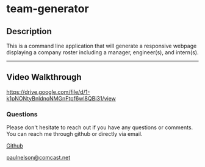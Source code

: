 # team-generator

## Description

This is a command line application that will generate a responsive webpage displaying a company roster including a manager, engineer(s), and intern(s).

---

## Video Walkthrough

https://drive.google.com/file/d/1-k1pNONtyBnldnoNMGnFtpf6wl8QBi31/view

### Questions

Please don't hesitate to reach out if you have any questions or comments. You can reach me through github or directly via email.

[Github](https://github.com/comcel1)

paulnelson@comcast.net

